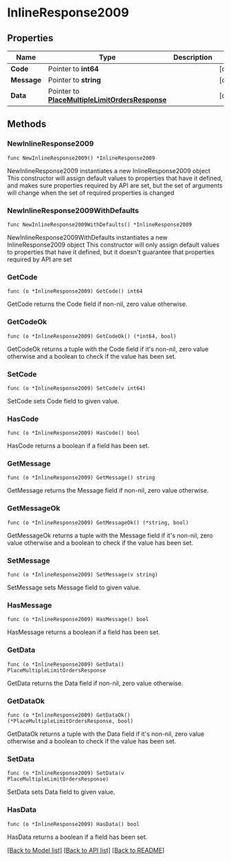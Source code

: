 # InlineResponse2009

## Properties

Name | Type | Description | Notes
------------ | ------------- | ------------- | -------------
**Code** | Pointer to **int64** |  | [optional] 
**Message** | Pointer to **string** |  | [optional] 
**Data** | Pointer to [**PlaceMultipleLimitOrdersResponse**](PlaceMultipleLimitOrdersResponse.md) |  | [optional] 

## Methods

### NewInlineResponse2009

`func NewInlineResponse2009() *InlineResponse2009`

NewInlineResponse2009 instantiates a new InlineResponse2009 object
This constructor will assign default values to properties that have it defined,
and makes sure properties required by API are set, but the set of arguments
will change when the set of required properties is changed

### NewInlineResponse2009WithDefaults

`func NewInlineResponse2009WithDefaults() *InlineResponse2009`

NewInlineResponse2009WithDefaults instantiates a new InlineResponse2009 object
This constructor will only assign default values to properties that have it defined,
but it doesn't guarantee that properties required by API are set

### GetCode

`func (o *InlineResponse2009) GetCode() int64`

GetCode returns the Code field if non-nil, zero value otherwise.

### GetCodeOk

`func (o *InlineResponse2009) GetCodeOk() (*int64, bool)`

GetCodeOk returns a tuple with the Code field if it's non-nil, zero value otherwise
and a boolean to check if the value has been set.

### SetCode

`func (o *InlineResponse2009) SetCode(v int64)`

SetCode sets Code field to given value.

### HasCode

`func (o *InlineResponse2009) HasCode() bool`

HasCode returns a boolean if a field has been set.

### GetMessage

`func (o *InlineResponse2009) GetMessage() string`

GetMessage returns the Message field if non-nil, zero value otherwise.

### GetMessageOk

`func (o *InlineResponse2009) GetMessageOk() (*string, bool)`

GetMessageOk returns a tuple with the Message field if it's non-nil, zero value otherwise
and a boolean to check if the value has been set.

### SetMessage

`func (o *InlineResponse2009) SetMessage(v string)`

SetMessage sets Message field to given value.

### HasMessage

`func (o *InlineResponse2009) HasMessage() bool`

HasMessage returns a boolean if a field has been set.

### GetData

`func (o *InlineResponse2009) GetData() PlaceMultipleLimitOrdersResponse`

GetData returns the Data field if non-nil, zero value otherwise.

### GetDataOk

`func (o *InlineResponse2009) GetDataOk() (*PlaceMultipleLimitOrdersResponse, bool)`

GetDataOk returns a tuple with the Data field if it's non-nil, zero value otherwise
and a boolean to check if the value has been set.

### SetData

`func (o *InlineResponse2009) SetData(v PlaceMultipleLimitOrdersResponse)`

SetData sets Data field to given value.

### HasData

`func (o *InlineResponse2009) HasData() bool`

HasData returns a boolean if a field has been set.


[[Back to Model list]](../README.md#documentation-for-models) [[Back to API list]](../README.md#documentation-for-api-endpoints) [[Back to README]](../README.md)


